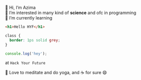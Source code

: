 👋 Hi, I’m Azima <br> 👀 I’m interested in many kind of **science** and ofc in
programming <br> 🌱 I’m currently learning

```html
<h1>Hello HYF</h1>
```

```css
class {
  border: 1ps solid grey;
}
```

```javascript
console.log('hey');
```

at `Hack Your Future`

💞️ Love to meditate and do yoga, and :coffee: for sure :smile:
